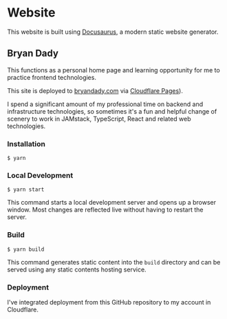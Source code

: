 # Website

This website is built using [Docusaurus](https://docusaurus.io/), a modern static website generator.

## Bryan Dady

This functions as a personal home page and learning opportunity for me to practice frontend technologies.

This site is deployed to [bryandady.com](https://bryandady.com) via [Cloudflare Pages](https://pages.cloudflare.com)).

I spend a significant amount of my professional time on backend and infrastructure technologies, so sometimes it's a fun
and helpful change of scenery to work in JAMstack, TypeScript, React and related web technologies.

### Installation

```
$ yarn
```

### Local Development

```
$ yarn start
```

This command starts a local development server and opens up a browser window. Most changes are reflected live without having to restart the server.

### Build

```
$ yarn build
```

This command generates static content into the `build` directory and can be served using any static contents hosting service.

### Deployment

I've integrated deployment from this GitHub repository to my account in Cloudflare.
